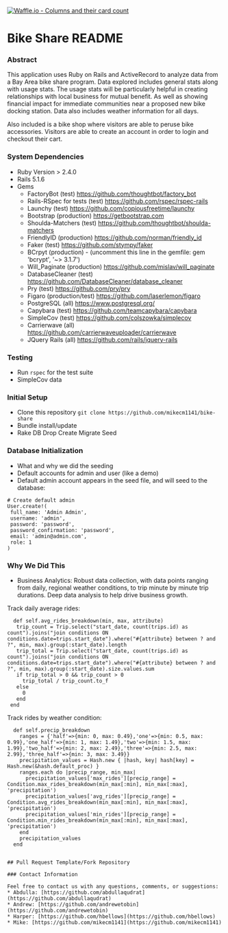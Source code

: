 [![Waffle.io - Columns and their card count](https://badge.waffle.io/mikecm1141/bike-share.svg?columns=all)](https://waffle.io/mikecm1141/bike-share)

# Bike Share README

### Abstract

This application uses Ruby on Rails and ActiveRecord to analyze data from a Bay Area bike share program. Data explored includes general stats along with usage stats. The usage stats will be particularly helpful in creating relationships with local business for mutual benefit. As well as showing financial impact for immediate communities near a proposed new bike docking station. Data also includes weather information for all days. 

Also included is a bike shop where visitors are able to peruse bike accessories. Visitors are able to create an account in order to login and checkout their cart.


### System Dependencies
 - Ruby Version > 2.4.0
 - Rails 5.1.6
 - Gems
   - FactoryBot (test)
   https://github.com/thoughtbot/factory_bot
   - Rails-RSpec for tests (test)
   https://github.com/rspec/rspec-rails
   - Launchy (test)
   https://github.com/copiousfreetime/launchy
   - Bootstrap (production)
   https://getbootstrap.com
   - Shoulda-Matchers (test)
   https://github.com/thoughtbot/shoulda-matchers
   - FriendlyID (production)
   https://github.com/norman/friendly_id
   - Faker (test)
   https://github.com/stympy/faker
   - BCrpyt (production) - (uncomment this line in the gemfile: gem 'bcrypt', '~> 3.1.7')
   - Will_Paginate (production)
   https://github.com/mislav/will_paginate
   - DatabaseCleaner (test)
   https://github.com/DatabaseCleaner/database_cleaner
   - Pry (test)
   https://github.com/pry/pry
   - Figaro (production/test)
   https://github.com/laserlemon/figaro
   - PostgreSQL (all)
   https://www.postgresql.org/
   - Capybara (test)
   https://github.com/teamcapybara/capybara
   - SimpleCov (test)
   https://github.com/colszowka/simplecov
   - Carrierwave (all)
   https://github.com/carrierwaveuploader/carrierwave
   - JQuery Rails (all)
   https://github.com/rails/jquery-rails

### Testing
 - Run `rspec` for the test suite
 - SimpleCov data

### Initial Setup
 - Clone this repository ``git clone https://github.com/mikecm1141/bike-share``
 - Bundle install/update
 - Rake DB Drop Create Migrate Seed

### Database Initialization
 - What and why we did the seeding
 - Default accounts for admin and user (like a demo) 
 - Default admin account appears in the seed file, and will seed to the database:
 ```
 # Create default admin
User.create!(
  full_name: 'Admin Admin',
  username: 'admin',
  password: 'password',
  password_confirmation: 'password',
  email: 'admin@admin.com',
  role: 1
)
```
 

### Why We Did This
 - Business Analytics: Robust data collection, with data points ranging from daily, regional weather conditions, to trip minute by minute trip durations.  Deep data analysis to help drive business growth.
 
 Track daily average rides:
 ```
   def self.avg_rides_breakdown(min, max, attribute)
    trip_count = Trip.select("start_date, count(trips.id) as count").joins("join conditions ON conditions.date=trips.start_date").where("#{attribute} between ? and ?", min, max).group(:start_date).length
    trip_total = Trip.select("start_date, count(trips.id) as count").joins("join conditions ON conditions.date=trips.start_date").where("#{attribute} between ? and ?", min, max).group(:start_date).size.values.sum
    if trip_total > 0 && trip_count > 0
      trip_total / trip_count.to_f
    else
      0
    end
  end
```
Track rides by weather condition:
```
  def self.precip_breakdown
    ranges = {'half'=>{min: 0, max: 0.49},'one'=>{min: 0.5, max: 0.99},'one_half'=>{min: 1, max: 1.49},'two'=>{min: 1.5, max: 1.99},'two_half'=>{min: 2, max: 2.49},'three'=>{min: 2.5, max: 2.99},'three_half'=>{min: 3, max: 3.49}}
    precipitation_values = Hash.new { |hash, key| hash[key] = Hash.new(&hash.default_proc) }
    ranges.each do |precip_range, min_max|
      precipitation_values['max_rides'][precip_range] = Condition.max_rides_breakdown(min_max[:min], min_max[:max], 'precipitation')
      precipitation_values['avg_rides'][precip_range] = Condition.avg_rides_breakdown(min_max[:min], min_max[:max], 'precipitation')
      precipitation_values['min_rides'][precip_range] = Condition.min_rides_breakdown(min_max[:min], min_max[:max], 'precipitation')
    end
    precipitation_values
  end


## Pull Request Template/Fork Repository

### Contact Information

Feel free to contact us with any questions, comments, or suggestions:
* Abdulla: [https://github.com/abdullaqudrat](https://github.com/abdullaqudrat)
* Andrew: [https://github.com/andrewetobin](https://github.com/andrewetobin)
* Harper: [https://github.com/hbellows](https://github.com/hbellows)
* Mike: [https://github.com/mikecm1141](https://github.com/mikecm1141)


